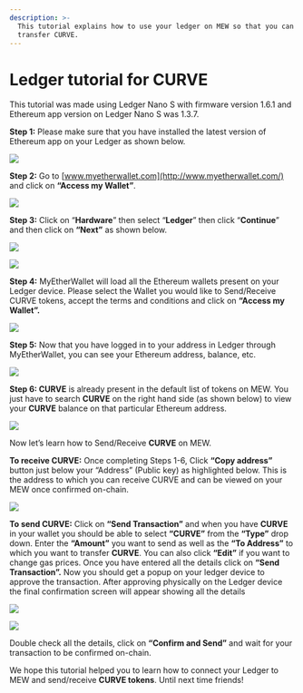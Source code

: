 ```yaml
---
description: >-
  This tutorial explains how to use your ledger on MEW so that you can vie and
  transfer CURVE.
---
```


# Ledger tutorial for CURVE

This tutorial was made using Ledger Nano S with firmware version 1.6.1 and Ethereum app version on Ledger Nano S was 1.3.7.

**Step 1:** Please make sure that you have installed the latest version of Ethereum app on your Ledger as shown below.

![](../../.gitbook/assets/1%20%281%29.png)

**Step 2:** Go to [www.myetherwallet.com](http://www.myetherwallet.com/) and click on **“Access my Wallet”**.

![](../../.gitbook/assets/2%20%281%29.png)

**Step 3:** Click on “**Hardware**” then select “**Ledger**” then click “**Continue**” and then click on **“Next”** as shown below.

![](../../.gitbook/assets/3%20%282%29.png)

![](../../.gitbook/assets/4%20%284%29.png)

**Step 4:** MyEtherWallet will load all the Ethereum wallets present on your Ledger device. Please select the Wallet you would like to Send/Receive CURVE tokens, accept the terms and conditions and click on **“Access my Wallet”.**

![](../../.gitbook/assets/5.png)

**Step 5:** Now that you have logged in to your address in Ledger through MyEtherWallet, you can see your Ethereum address, balance, etc.

![](../../.gitbook/assets/6%20%282%29.png)

**Step 6: CURVE** is already present in the default list of tokens on MEW. You just have to search **CURVE** on the right hand side \(as shown below\) to view your **CURVE** balance on that particular Ethereum address.

![](../../.gitbook/assets/7%20%281%29.png)

Now let’s learn how to Send/Receive **CURVE** on MEW.

**To receive CURVE:** Once completing Steps 1-6, Click **“Copy address”** button just below your “Address” \(Public key\) as highlighted below. This is the address to which you can receive CURVE and can be viewed on your MEW once confirmed on-chain.

![](../../.gitbook/assets/8%20%282%29.png)

**To send CURVE:** Click on **“Send Transaction”** and when you have **CURVE** in your wallet you should be able to select **“CURVE”** from the **“Type”** drop down. Enter the **“Amount”** you want to send as well as the **“To Address”** to which you want to transfer **CURVE**. You can also click **“Edit”** if you want to change gas prices. Once you have entered all the details click on **“Send Transaction”.** Now you should get a popup on your ledger device to approve the transaction. After approving physically on the Ledger device the final confirmation screen will appear showing all the details

![](../../.gitbook/assets/9.png)

![](../../.gitbook/assets/10%20%282%29.png)

Double check all the details, click on **“Confirm and Send”** and wait for your transaction to be confirmed on-chain.

We hope this tutorial helped you to learn how to connect your Ledger to MEW and send/receive **CURVE tokens**. Until next time friends!


